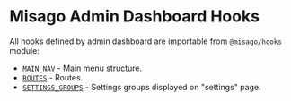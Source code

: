Misago Admin Dashboard Hooks
============================

All hooks defined by admin dashboard are importable from `@misago/hooks` module:

- [`MAIN_NAV`](main-nav.md) - Main menu structure.
- [`ROUTES`](routes.md) - Routes.
- [`SETTINGS_GROUPS`](settings-groups.md) - Settings groups displayed on "settings" page.
